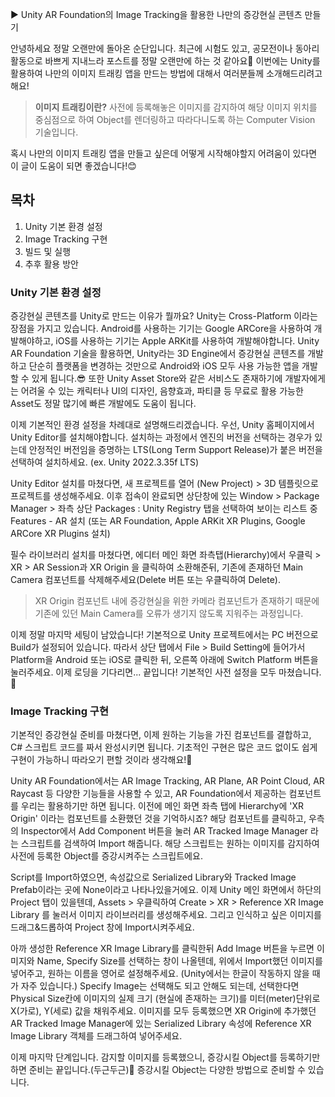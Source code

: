 ▶ Unity AR Foundation의 Image Tracking을 활용한 나만의 증강현실 콘텐츠 만들기

안녕하세요 정말 오랜만에 돌아온 순단입니다.
최근에 시험도 있고, 공모전이나 동아리 활동으로 바쁘게 지내느라 포스트를 정말 오랜만에 하는 것 같아요🥹
이번에는 Unity를 활용하여 나만의 이미지 트래킹 앱을 만드는 방법에 대해서 여러분들께 소개해드리려고 해요!

> **이미지 트래킹이란?**
> 사전에 등록해놓은 이미지를 감지하여 해당 이미지 위치를 중심점으로 하여 Object를 렌더링하고 따라다니도록 하는 Computer Vision 기술입니다.

혹시 나만의 이미지 트래킹 앱을 만들고 싶은데 어떻게 시작해야할지 어려움이 있다면 이 글이 도움이 되면 좋겠습니다!😊

## 목차
1. Unity 기본 환경 설정
2. Image Tracking 구현
3. 빌드 및 실행
4. 추후 활용 방안

### Unity 기본 환경 설정
증강현실 콘텐츠를 Unity로 만드는 이유가 뭘까요? Unity는 Cross-Platform 이라는 장점을 가지고 있습니다. Android를 사용하는 기기는 Google ARCore을 사용하여 개발해야하고, iOS를 사용하는 기기는 Apple ARKit를 사용하여 개발해야합니다.
Unity AR Foundation 기술을 활용하면, Unity라는 3D Engine에서 증강현실 콘텐츠를 개발하고 단순히 플랫폼을 변경하는 것만으로 Android와 iOS 모두 사용 가능한 앱을 개발할 수 있게 됩니다.😎
또한 Unity Asset Store와 같은 서비스도 존재하기에 개발자에게는 어려울 수 있는 캐릭터나 UI의 디자인, 음향효과, 파티클 등 무료로 활용 가능한 Asset도 정말 많기에 빠른 개발에도 도움이 됩니다.

이제 기본적인 환경 설정을 차례대로 설명해드리겠습니다.
우선, Unity 홈페이지에서 Unity Editor를 설치해야합니다. 설치하는 과정에서 엔진의 버전을 선택하는 경우가 있는데 안정적인 버전임을 증명하는 LTS(Long Term Support Release)가 붙은 버전을 선택하여 설치하세요. (ex. Unity 2022.3.35f LTS)

Unity Editor 설치를 마쳤다면, 새 프로젝트를 열어 (New Project) > 3D 템플릿으로 프로젝트를 생성해주세요. 이후 접속이 완료되면 상단창에 있는 Window > Package Manager > 좌측 상단 Packages : Unity Registry 탭을 선택하여 보이는 리스트 중 Features - AR 설치 (또는 AR Foundation, Apple ARKit XR Plugins, Google ARCore XR Plugins 설치) 

필수 라이브러리 설치를 마쳤다면, 에디터 메인 화면 좌측탭(Hierarchy)에서 우클릭 > XR > AR Session과 XR Origin 을 클릭하여 소환해준뒤, 기존에 존재하던 Main Camera 컴포넌트를 삭제해주세요(Delete 버튼 또는 우클릭하여 Delete). 
> XR Origin 컴포넌트 내에 증강현실을 위한 카메라 컴포넌트가 존재하기 때문에 기존에 있던 Main Camera를 오류가 생기지 않도록 지워주는 과정입니다.

이제 정말 마지막 세팅이 남았습니다! 기본적으로 Unity 프로젝트에서는 PC 버전으로 Build가 설정되어 있습니다. 따라서 상단 탭에서 File > Build Setting에 들어가서 Platform을 Android 또는 iOS로 클릭한 뒤, 오른쪽 아래에 Switch Platform 버튼을 눌러주세요.
이제 로딩을 기다리면... 끝입니다! 기본적인 사전 설정을 모두 마쳤습니다. 👏
### Image Tracking 구현
기본적인 증강현실 준비를 마쳤다면, 이제 원하는 기능을 가진 컴포넌트를 결합하고, C# 스크립트 코드를 짜서 완성시키면 됩니다. 기초적인 구현은 많은 코드 없이도 쉽게 구현이 가능하니 따라오기 편할 것이라 생각해요!🤭

Unity AR Foundation에서는 AR Image Tracking, AR Plane, AR Point Cloud, AR Raycast 등 다양한 기능들을 사용할 수 있고, AR Foundation에서 제공하는 컴포넌트를 우리는 활용하기만 하면 됩니다. 이전에 메인 화면 좌측 탭에 Hierarchy에 'XR Origin' 이라는 컴포넌트를 소환했던 것을 기억하시죠? 해당 컴포넌트를 클릭하고, 우측의 Inspector에서 Add Component 버튼을 눌러 AR Tracked Image Manager 라는 스크립트를 검색하여 Import 해줍니다. 해당 스크립트는 원하는 이미지를 감지하여 사전에 등록한 Object를 증강시켜주는 스크립트에요.

Script를 Import하였으면, 속성값으로 Serialized Library와 Tracked Image Prefab이라는 곳에 None이라고 나타나있을거에요. 이제 Unity 메인 화면에서 하단의 Project 탭이 있을텐데, Assets > 우클릭하여 Create > XR > Reference XR Image Library 를 눌러서 이미지 라이브러리를 생성해주세요.
그리고 인식하고 싶은 이미지를 드래그&드롭하여 Project 창에 Import시켜주세요.

아까 생성한 Reference XR Image Library를 클릭한뒤 Add Image 버튼을 누르면 이미지와 Name, Specify Size를 선택하는 창이 나올텐데, 위에서 Import했던 이미지를 넣어주고, 원하는 이름을 영어로 설정해주세요. (Unity에서는 한글이 작동하지 않을 때가 자주 있습니다.)
Specify Image는 선택해도 되고 안해도 되는데, 선택한다면 Physical Size칸에 이미지의 실제 크기 (현실에 존재하는 크기)를 미터(meter)단위로 X(가로), Y(세로) 값을 채워주세요.
이미지를 모두 등록했으면 XR Origin에 추가했던 AR Tracked Image Manager에 있는 Serialized Library 속성에 Reference XR Image Library 객체를 드래그하여 넣어주세요. 

이제 마지막 단계입니다. 감지할 이미지를 등록했으니, 증강시킬 Object를 등록하기만 하면 준비는 끝입니다.(두근두근)💓 증강시킬 Object는 다양한 방법으로 준비할 수 있습니다. 